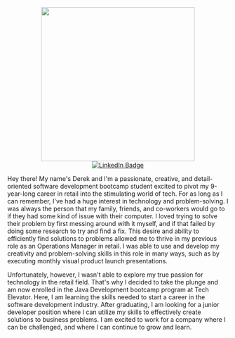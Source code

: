 <div id="header" align="center">
  <img src="https://media.giphy.com/media/k0ijJhqrUP4T2EvmJ1/giphy.gif" width="350"/>
</div>
<div id="badges" align="center">
  <a href="https://www.linkedin.com/in/derek-hatfield/">
    <img src="https://img.shields.io/badge/LinkedIn-blue?style=for-the-badge&logo=linkedin&logoColor=white" alt="LinkedIn Badge"/>
  </a>
</div>

Hey there! My name's Derek and I'm a passionate, creative, and detail-oriented software development bootcamp student excited to pivot my 9-year-long career in retail into the stimulating world of tech. For as long as I can remember, I've had a huge interest in technology and problem-solving. I was always the person that my family, friends, and co-workers would go to if they had some kind of issue with their computer. I loved trying to solve their problem by first messing around with it myself, and if that failed by doing some research to try and find a fix. This desire and ability to efficiently find solutions to problems allowed me to thrive in my previous role as an Operations Manager in retail. I was able to use and develop my creativity and problem-solving skills in this role in many ways, such as by executing monthly visual product launch presentations.

Unfortunately, however, I wasn't able to explore my true passion for technology in the retail field. That's why I decided to take the plunge and am now enrolled in the Java Development bootcamp program at Tech Elevator. Here, I am learning the skills needed to start a career in the software development industry. After graduating, I am looking for a junior developer position where I can utilize my skills to effectively create solutions to business problems. I am excited to work for a company where I can be challenged, and where I can continue to grow and learn.

<!---
derekhatfield/derekhatfield is a ✨ special ✨ repository because its `README.md` (this file) appears on your GitHub profile.
You can click the Preview link to take a look at your changes.
--->
